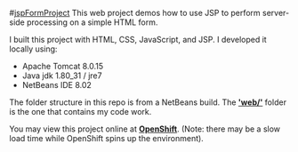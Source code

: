 #[jspFormProject](http://jspformproject-accjavabridges.rhcloud.com/about.html)
This web project demos how to use JSP to perform server-side processing on a simple HTML form.

I built this project with HTML, CSS, JavaScript, and JSP. I developed it locally using: 
- Apache Tomcat 8.0.15
- Java jdk 1.80_31 / jre7
- NetBeans IDE 8.02 

The folder structure in this repo is from a NetBeans build. The **['web/'](web/)** folder is the one that contains my code work. 

You may view this project online at **[OpenShift](http://jspformproject-accjavabridges.rhcloud.com/about.html)**.
(Note: there may be a slow load time while OpenShift spins up the environment).
